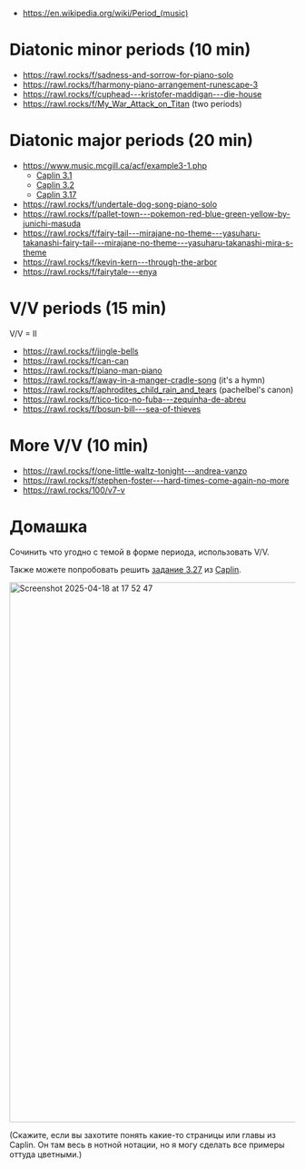 

- https://en.wikipedia.org/wiki/Period_(music)


# Diatonic minor periods (10 min)

- https://rawl.rocks/f/sadness-and-sorrow-for-piano-solo
- https://rawl.rocks/f/harmony-piano-arrangement-runescape-3
- https://rawl.rocks/f/cuphead---kristofer-maddigan---die-house
- https://rawl.rocks/f/My_War_Attack_on_Titan (two periods)



# Diatonic major periods (20 min)

- https://www.music.mcgill.ca/acf/example3-1.php
  - [Caplin 3.1](https://rawl.rocks/f/serenade-no.-13-_eine-kleine-nachtmusik_-k525---ii.-romanze)
  - [Caplin 3.2](https://rawl.rocks/f/sonata-no.-9-2nd-movement-k.-311)
  - [Caplin 3.17](https://rawl.rocks/f/mozart-sonata-k331-theme-and-the-1st-variation)
- https://rawl.rocks/f/undertale-dog-song-piano-solo
- https://rawl.rocks/f/pallet-town---pokemon-red-blue-green-yellow-by-junichi-masuda
- https://rawl.rocks/f/fairy-tail---mirajane-no-theme---yasuharu-takanashi-fairy-tail---mirajane-no-theme---yasuharu-takanashi-mira-s-theme
- https://rawl.rocks/f/kevin-kern---through-the-arbor
- https://rawl.rocks/f/fairytale---enya

# V/V periods (15 min)

V/V = II

- https://rawl.rocks/f/jingle-bells
- https://rawl.rocks/f/can-can
- https://rawl.rocks/f/piano-man-piano
- https://rawl.rocks/f/away-in-a-manger-cradle-song (it's a hymn)
- https://rawl.rocks/f/aphrodites_child_rain_and_tears (pachelbel's canon)
- https://rawl.rocks/f/tico-tico-no-fuba---zequinha-de-abreu
- https://rawl.rocks/f/bosun-bill---sea-of-thieves


# More V/V (10 min)

- https://rawl.rocks/f/one-little-waltz-tonight---andrea-vanzo
- https://rawl.rocks/f/stephen-foster---hard-times-come-again-no-more
- https://rawl.rocks/100/v7-v



# Домашка

Сочинить что угодно с темой в форме периода, использовать V/V.

Также можете попробовать решить [задание 3.27](https://rawl.rocks/ef/6QrBgb2uUOnRaqGKg2AV/2) из [Caplin](https://www.dropbox.com/scl/fi/kokofqpcytf8qx2pamixf/William-E.-Caplin-Analyzing-Classical-Form_-An-Approach-for-the-Classroom-Oxford-University-Press-2013.pdf?rlkey=cqt90egnyj5wl5r5jolo813ol&st=mtaspzvb&dl=0).

<img width="952" alt="Screenshot 2025-04-18 at 17 52 47" src="https://github.com/user-attachments/assets/5801ecfb-d5e5-4389-b23b-ecc744974c37" />

(Скажите, если вы захотите понять какие-то страницы или главы из Caplin. Он там весь в нотной нотации, но я могу сделать все примеры оттуда цветными.)
